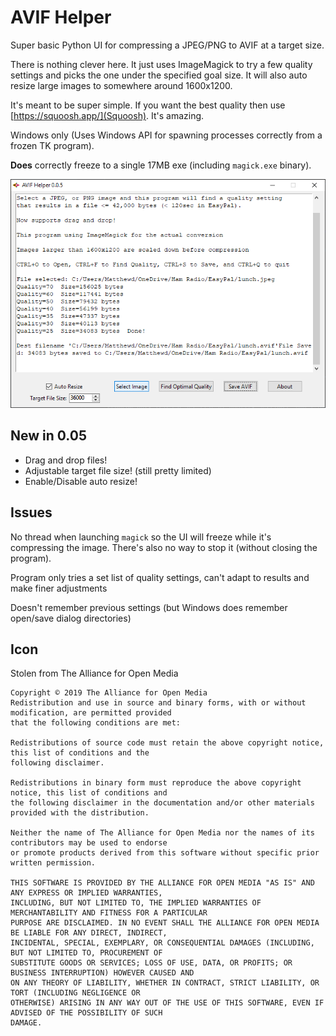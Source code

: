 # AVIF Helper

Super basic Python UI for compressing a JPEG/PNG to AVIF at a target size.

There is nothing clever here.  It just uses ImageMagick to try a few quality settings and picks the one under the 
specified goal size.  It will also auto resize large images to somewhere around 1600x1200.

It's meant to be super simple.  If you want the best quality then use [https://squoosh.app/](Squoosh).  It's amazing.

Windows only (Uses Windows API for spawning processes correctly from a frozen TK program).  

**Does** correctly freeze to a single 17MB exe (including `magick.exe` binary).

![screenshot](screenshot.png)


## New in 0.05

- Drag and drop files!
- Adjustable target file size! (still pretty limited)
- Enable/Disable auto resize!


## Issues

No thread when launching `magick` so the UI will freeze while it's compressing the image.  There's also no way to 
stop it (without closing the program).

Program only tries a set list of quality settings, can't adapt to results and make finer adjustments

Doesn't remember previous settings (but Windows does remember open/save dialog directories)


## Icon

Stolen from The Alliance for Open Media 

```
Copyright © 2019 The Alliance for Open Media
Redistribution and use in source and binary forms, with or without modification, are permitted provided 
that the following conditions are met:

Redistributions of source code must retain the above copyright notice, this list of conditions and the 
following disclaimer.

Redistributions in binary form must reproduce the above copyright notice, this list of conditions and 
the following disclaimer in the documentation and/or other materials provided with the distribution.

Neither the name of The Alliance for Open Media nor the names of its contributors may be used to endorse 
or promote products derived from this software without specific prior written permission.

THIS SOFTWARE IS PROVIDED BY THE ALLIANCE FOR OPEN MEDIA "AS IS" AND ANY EXPRESS OR IMPLIED WARRANTIES, 
INCLUDING, BUT NOT LIMITED TO, THE IMPLIED WARRANTIES OF MERCHANTABILITY AND FITNESS FOR A PARTICULAR 
PURPOSE ARE DISCLAIMED. IN NO EVENT SHALL THE ALLIANCE FOR OPEN MEDIA BE LIABLE FOR ANY DIRECT, INDIRECT, 
INCIDENTAL, SPECIAL, EXEMPLARY, OR CONSEQUENTIAL DAMAGES (INCLUDING, BUT NOT LIMITED TO, PROCUREMENT OF 
SUBSTITUTE GOODS OR SERVICES; LOSS OF USE, DATA, OR PROFITS; OR BUSINESS INTERRUPTION) HOWEVER CAUSED AND 
ON ANY THEORY OF LIABILITY, WHETHER IN CONTRACT, STRICT LIABILITY, OR TORT (INCLUDING NEGLIGENCE OR 
OTHERWISE) ARISING IN ANY WAY OUT OF THE USE OF THIS SOFTWARE, EVEN IF ADVISED OF THE POSSIBILITY OF SUCH 
DAMAGE.
```